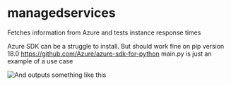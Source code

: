 # managedservices

Fetches information from Azure and tests instance response times

Azure SDK can be a struggle to install. But should work fine on pip version 18.0 https://github.com/Azure/azure-sdk-for-python
main.py is just an example of a use case

![And outputs something like this](https://imgur.com/a/f7QZLxi)
